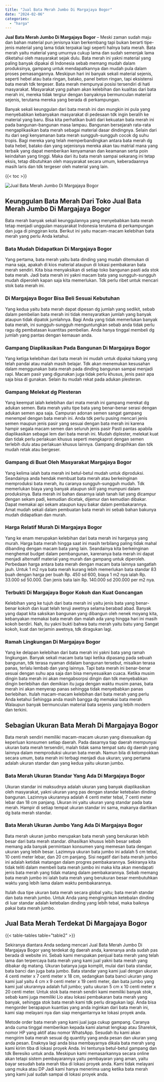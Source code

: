 ```yaml
---
title: "Jual Bata Merah Jumbo Di Margajaya Bogor"
date: "2024-02-06"
categories: 
  - "harga"
---
```


**Jual Bata Merah Jumbo Di Margajaya Bogor** – Meski zaman sudah maju dan bahan material pun jenisnya kian berkembang tapi bukan berarti tipe-jenis material yang lama tidak terpakai lagi seperti halnya bata merah. Bata merah yaitu material yang umurnya cukup lama dan sudah semenjak lama diketahui oleh masyarakat sejak dulu. Bata merah ini yakni material yang paling banyak dipakai di Indonesia sebab memang mudah dalam produksinya, gampang untuk mendapatkannya dan mudah pula dalam proses pemasangannya. Meskipun hari ini banyak sekali material sejenis, seperti hebel atau bata ringan, batako, panel beton ringan, tapi eksistensi bata merah tdk tergeser. Bata merah mempunyai posisi tersendiri di hati masyarakat. Masyarakat yang paham akan kelebihan dan kualitas dari bata merah ini, mereka tidak tergiur dengan banyaknya bermunculan material sejenis, terutama mereka yang berada di perkampungan.

Banyak sekali keunggulan dari bata merah ini dan mungkin ini pula yang menyebabkan kebanyakan masyarakat di pedesaan tdk ingin beralih ke material yang baru. Bisa kita perhatikan bukti dari kekuatan bata merah ini pada bangunan-bangunan masa lampau. Bangunan bersejarah rata-rata mengaplikasikan bata merah sebagai material dasar dindingnya. Selain dari itu dari segi kenyamanan bata merah sungguh-sungguh cocok dg suhu tropis. Bagi mereka yang telah memperbandingkan antara bata merah dg bata hebel, batako dan yang sejenisnya mereka akan tau matrial mana yang terbaik yang dapat memberikan kenyamanan dan keamanan serta poin keindahan yang tinggi. Maka dari itu bata merah sampai sekarang ini tetap eksis, tetap dibutuhkan oleh masyarakat secara umum, keberadaannya masih laris dan tdk tergeser oleh material yang lain.

{{< toc >}}

![Jual Bata Merah Jumbo Di Margajaya Bogor](/images/jual-bata-merah-02.png)

## Keunggulan Bata Merah Dari Toko Jual Bata Merah Jumbo Di Margajaya Bogor

Bata merah banyak sekali keunggulannya yang menyebabkan bata merah tetap menjadi unggulan masyarakat Indonesia terutama di perkampungan dan juga di pinggiran kota. Berikut ini yaitu macam-macam kelebihan bata merah yang perlu Anda ketahui.

### Bata Mudah Didapatkan Di Margajaya Bogor

Yang pertama, bata merah yaitu bata dinding yang mudah ditemukan di mana saja, apakah di kios material ataupun di lokasi pembakaran bata merah sendiri. Kita bisa menyaksikan di setiap toko bangunan pasti ada stok bata merah. Jadi bata merah ini yakni macam bata yang sungguh-sungguh mudah diperoleh kapan saja kita memerlukan. Tdk perlu ribet untuk mencari stok bata merah ini.

### Di Margajaya Bogor Bisa Beli Sesuai Kebutuhan

Yang kedua yaitu bata merah dapat dipesan dg jumlah yang sedikit, sebab dalam pembelian bata merah ini tidak mensyaratkan jumlah yang banyak ataupun tidak dipatok jumlahnya. Bagi Anda yang tidak memerlukan banyak bata merah, ini sungguh-sungguh menguntungkan sebab anda tidak perlu ragu dg pembatasan kuantitas pembelian. Anda hanya tinggal membeli dg jumlah yang pantas dengan kemauan anda.

### Gampang Diaplikasikan Pada Bangunan Di Margajaya Bogor

Yang ketiga kelebihan dari bata merah ini mudah untuk dipakai tukang yang telah pandai atau malah masih belajar. Tdk akan menemukan kesusahan dalam menggunakan bata merah pada dinding bangunan sampai menjadi rapi. Macam pasir yang digunakan juga tidak perlu khusus, jenis pasir apa saja bisa di gunakan. Selain itu mudah rekat pada adukan plesteran.

### Gampang Melekat dg Plesteran

Yang keempat ialah kelebihan dari mata merah ini gampang merekat dg adukan semen. Bata merah yaitu tipe bata yang benar-benar serasi dengan adukan semen apa saja. Campuran adonan semen sangat gampang menempel dengan bata merah ini. Anda tdk perlu pusing mencari jenis semen maupun jenis pasir yang sesuai dengan bata merah ini karena hampir segala macam semen dan seluruh jenis pasir Pasti pantas apabila diaplikasikan sebagai lem dari bata merah ini. Mudah diplester, melekat kuat dan tidak perlu perlakuan khusus seperti mengkaprot dengan semen terlebih dulu atau perlakuan khusus lainnya. Gampang dirapihkan dan tdk mudah retak atau bergeser.

### Gampang di Buat Oleh Masyarakat Margajaya Bogor

Yang kelima ialah bata merah ini betul-betul mudah untuk diproduksi. Seandainya anda hendak membuat bata merah atau berkeinginan memproduksi bata merah, itu caranya sungguh-sungguh mudah. Tdk memerlukan biaya yang banyak ataupun skill yang mumpuni dalam produksinya. Bata merah ini bahan dasarnya ialah tanah liat yang dicampur dengan sekam padi, kemudian dicetak, dijemur dan kemudian dibakar. Dapat memakai api sekam ataupun kayu bakar dalam pembakarannya. Amat mudah sekali dalam pembuatan bata merah ini sebab bahan bakunya mudah didapatkan dan murah.

### Harga Relatif Murah Di Margajaya Bogor

Yang ke enam merupakan kelebihan dari bata merah ini harganya yang murah. Harga bata merah hingga saat ini masih terbilang paling tidak mahal dibanding dengan macam bata yang lain. Seandainya kita berkeinginan menghemat budget dalam pembangunan, karenanya bata merah ini dapat menjadi alternatif material yang murah dan gampang untuk diperoleh. Perbedaan harga antara bata merah dengan macam bata lainnya sangatlah jauh. Untuk 1 m2 nya bata merah kurang lebih memerlukan bata standar 83 buah dengan harga per buah Rp. 450 sd 600, biaya 1 m2 nya ialah Rp. 33.000 sd 50.000. Dan jenis bata lain Rp. 140.000 sd 200.000 per m2 nya.

### Terbukti Di Margajaya Bogor Kokoh dan Kuat Goncangan

Kelebihan yang ke tujuh dari bata merah ini yaitu jenis bata yang benar-benar kokoh dan kuat telah teruji awetnya selama berabad abad. Banyak yang dapat kita saksikan bangunan yang dibangun oleh nenek moyang kita, kebanyakan memakai bata merah dan malah ada yang hingga hari ini masih kokoh berdiri. Nah, itu yakni bukti bahwa batu merah yaitu batu yang Sangat kokoh, kuat dan terjamin awetnya, tdk diragukan lagi.

### Ramah Lingkungan Di Margajaya Bogor

Yang ke delapan kelebihan dari bata merah ini yakni bata yang ramah lingkungan. Banyak sekali macam bata tapi ketika dipasang pada sebuah bangunan, tdk terasa nyaman didalam bangunan tersebut, misalkan terasa panas, terlalu lembab dan yang lainnya. Tapi bata merah ini benar-benar sesuai dengan suhu apa saja dan bisa menyesuaikan cuaca. Ketika musim dingin bata merah ini akan mengabsorpsi dingin dan tdk menyebabkan dingin berlebihan dan demikian itu juga dengan waktu musim panas, bata merah ini akan menyerap panas sehingga tidak menyebabkan panas berlebihan. Itulah macam-macam kelebihan dari bata merah yang perlu Anda ketahui Sehingga anda masih bangga dg memakai bata merah Walaupun banyak bermunculan material bata sejenis yang lebih modern dan terkini.

## Sebagian Ukuran Bata Merah Di Margajaya Bogor

Bata merah sendiri memiliki macam-macam ukuran yang disesuaikan dg keperluan konsumen setiap daerah. Pada dasarnya tiap daerah mempunyai ukuran bata merah tersendiri, malah tidak sama tempat satu dg daerah yang lainnya dalam memproduksi ukuran bata merah. Namun bila di kelompokkan secara umum, bata merah ini terbagi menjadi dua ukuran; yang pertama adalah ukuran standar dan yang kedua yaitu ukuran jumbo.

### Bata Merah Ukuran Standar Yang Ada Di Margajaya Bogor

Ukuran standar ini maksudnya adalah ukuran yang banyak diaplikasikan oleh masyarakat, yakni ukuran yang pas dengan standar ketebalan dinding bangunan. Lazimnya ukurannya adalah 4 centi meter tebal, 7 centi meter lebar dan 18 cm panjang. Ukuran ini yaitu ukuran yang standar pada bata merah. Hampir di setiap tempat ukuran standar ini sama, makanya diartikan dg bata merah standar.

### Bata Merah Ukuran Jumbo Yang Ada Di Margajaya Bogor

Bata merah ukuran jumbo merupakan bata merah yang berukuran lebih besar dari bata merah standar. dihasilkan khusus lebih besar sebab memang ada banyak permintaan konsumen yang memesan bata dengan ukuran yang lebih besar. Lazimnya ukuran bata jumbo ini adalah 5 cm tebal, 10 centi meter lebar, dan 20 cm panjang. Sisi negatif dari bata merah jumbo ini adalah ketidak matangan dalam progres pembakarannya. Sekiranya kita tidak teliti dalam membeli bata merah jumbo ini maka kita akan mendapati jenis bata merah yang tidak matang dalam pembakarannya. Sebab memang bata merah jumbo ini ialah bata merah yang berukuran besar membutuhkan waktu yang lebih lama dalam waktu pembakarannya.

Itulah dua tipe ukuran bata merah secara global yaitu; bata merah standar dan bata merah jumbo. Untuk Anda yang menginginkan ketebalan dinding di luar standar adalah ketebalan dinding yang lebih tebal, maka baiknya pakai bata merah jumbo.

## Jual Bata Merah Terdekat Di Margajaya Bogor

{{< table-tables table="table2" >}}

Sekiranya diantara Anda sedang mencari Jual Bata Merah Jumbo Di Margajaya Bogor yang terdekat dg daerah anda, karenanya anda sudah pas berada di website ini. Sebab kami merupakan penjual bata merah yang telah lama dan terpercaya bata merah yang kami jual yakni bata merah yang dibakar dg matang. Ukuran batanya juga komplit, mulai dari bata standar, bata banci dan juga bata jumbo. Bata standar yang kami jual dengan ukuran 4 centi meter x 7 centi meter x 18 cm, sedangkan bata banci ukuran yang kami jual yaitu 4 cm x 9 centi meter x 19 centi meter, dan bata jumbo yang kami jual ukurannya adalah full jumbo; yaitu ukuran 5 cm x 10 centi meter x 20 centi meter. Untuk stok bata merah sendiri kami memiliki banyak stok, sebab kami juga memiliki Lio atau lokasi pembakaran bata merah yang banyak, sehingga stok bata merah kami tdk perlu diragukan lagi. Anda bisa mengorder berapapun kuantias yang anda inginkan dari bata merah ini, kami siap melayani nya dan siap mengantarnya ke lokasi proyek anda.

Metode order bata merah yang kami jual juga cukup gampang. Caranya anda cuma tinggal memberikan kepada kami alamat lengkap atau Sharelok, nomor HP yang aktif atau nomor WhatsApp. Sesudah itu kami akan mengirim bata merah sesuai dg quantity yang anda pesan dan ukuran yang anda pesan. Enaknya lagi anda bisa membayarnya dikala bata merah yang kami kirim tiba di lokasi proyek Anda. Ini tentunya betul-betul gampang dan tdk Beresiko untuk anda. Meskipun kami memasarkannya secara online akan tetapi sistem pembayarannya yaitu pembayaran yang aman, yaitu bayar sesudah bata merah tiba di lokasi proyek anda. Kami tidak melayani uang muka atau DP Jadi kami hanya menerima uang ketika bata merah yang kami jual sudah sampai di lokasi proyek anda.
